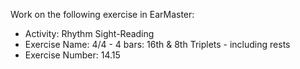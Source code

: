 Work on the following exercise in EarMaster:
- Activity: Rhythm Sight-Reading
- Exercise Name: 4/4 - 4 bars: 16th & 8th Triplets - including rests
- Exercise Number: 14.15
